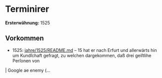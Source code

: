 # Terminirer

**Ersterwähnung:** 1525

## Vorkommen
- 1525: [jahre/1525/README.md](../jahre/1525/README.md) – 15 hat er
nach Erfurt und allerwärts hin um Kundſchaft gefragt, zu
welchen dargekommen, daß drei geiſtlihe Perſonen von

|
Google ae enemy (...
